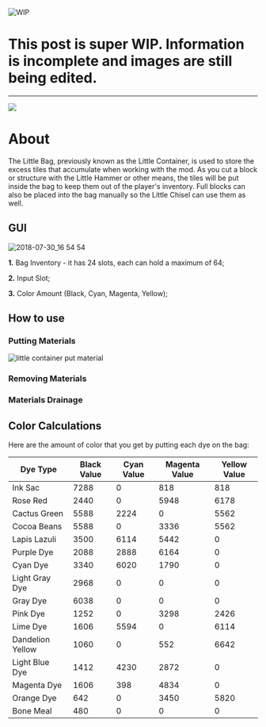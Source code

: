 ![WIP](https://user-images.githubusercontent.com/29471180/39798048-47525ca6-5335-11e8-831e-44512823da40.png)

# This post is super WIP. Information is incomplete and images are still being edited. 

***


![](https://i.imgur.com/kfAzQpA.png)

# About

The Little Bag, previously known as the Little Container, is used to store the excess tiles that accumulate when working with the mod. As you cut a block or structure with the Little Hammer or other means, the tiles will be put inside the bag to keep them out of the player's inventory. Full blocks can also be placed into the bag manually so the Little Chisel can use them as well. 

## GUI

![2018-07-30_16 54 54](https://user-images.githubusercontent.com/29471180/43656405-ad911070-9728-11e8-86c0-5b6674b28969.png)

**1.** Bag Inventory - it has 24 slots, each can hold a maximum of 64;

**2.** Input Slot;

**3.** Color Amount (Black, Cyan, Magenta, Yellow);

## How to use

### Putting Materials

![little container put material](https://user-images.githubusercontent.com/29471180/43656644-7787ba0a-9729-11e8-8d44-b2cc7a7a7220.gif)

### Removing Materials


### Materials Drainage

## Color Calculations

Here are the amount of color that you get by putting each dye on the bag:

| Dye Type    | Black Value | Cyan Value | Magenta Value | Yellow Value     | 
| ----------- | ----------- | ----------- | ------------------ | --------------- | 
| Ink Sac | 7288 | 0 | 818 | 818 | 
| Rose Red | 2440 | 0 | 5948 | 6178 | 
| Cactus Green | 5588 | 2224 | 0 | 5562 | 
| Cocoa Beans | 5588 | 0 | 3336 | 5562 | 
| Lapis Lazuli | 3500 | 6114 | 5442 | 0 | 
| Purple Dye | 2088 | 2888 | 6164 | 0 | 
| Cyan Dye | 3340 | 6020 | 1790 | 0 | 
| Light Gray Dye | 2968 | 0 | 0 | 0 | 
| Gray Dye | 6038 | 0 | 0 | 0 | 
| Pink Dye | 1252 | 0 | 3298 | 2426 | 
| Lime Dye | 1606 | 5594 | 0 | 6114 | 
| Dandelion Yellow | 1060 | 0 | 552 | 6642 | 
| Light Blue Dye | 1412 | 4230 | 2872 | 0 | 
| Magenta Dye | 1606 | 398 | 4834 | 0 | 
| Orange Dye | 642 | 0 | 3450 | 5820 | 
| Bone Meal | 480 | 0 | 0 | 0 | 
